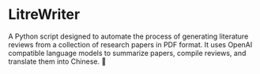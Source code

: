 # LitreWriter
A Python script designed to automate the process of generating literature reviews from a collection of research papers in PDF format. It uses OpenAI compatible language models to summarize papers, compile reviews, and translate them into Chinese. 🤖
